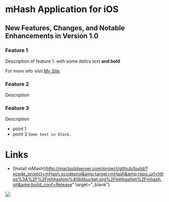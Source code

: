 mHash Application for iOS
===========================



New Features, Changes, and Notable Enhancements in Version 1.0
------------------------------------------------------

### Feature 1

Description of feature 1. with some *italics text* **and bold**

For more info visit [My Site][hashimsite].

### Feature 2

Description

### Feature 3

Description

* point 1
* point 2 `Some text in block`. 


Links
=====


* [Install mMash](http://macbuildserver.com/project/github/build/?xcode_project=mHash.xcodeproj&amp;target=mHash&amp;repo_url=https%3A%2F%2Fmhhashim%40bitbucket.org%2Fmhhashim%2Fmhash.git&amp;build_conf=Release" target="_blank")

[hashimsite]: http://hashim.uphero.com/mobile/




<div class="macbuildserver-block">
    <a class="macbuildserver-button" href="http://macbuildserver.com/project/github/build/?xcode_project=mHash.xcodeproj&amp;target=mHash&amp;repo_url=https%3A%2F%2Fmhhashim%40bitbucket.org%2Fmhhashim%2Fmhash.git&amp;build_conf=Release" target="_blank">
<img src="http://com.macbuildserver.github.s3-website-us-east-1.amazonaws.com/button_up.png"/>
</a><br/>
</div>


